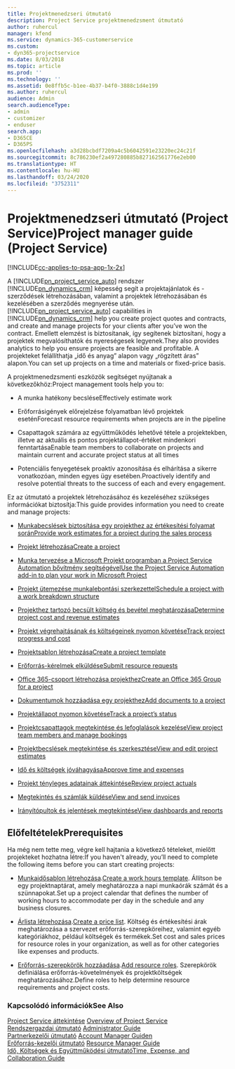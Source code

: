 ```yaml
---
title: Projektmenedzseri útmutató
description: Project Service projektmenedzsment útmutató
author: ruhercul
manager: kfend
ms.service: dynamics-365-customerservice
ms.custom:
- dyn365-projectservice
ms.date: 8/03/2018
ms.topic: article
ms.prod: ''
ms.technology: ''
ms.assetid: 0e8ffb5c-b1ee-4b37-b4f0-3888c1d4e199
ms.author: ruhercul
audience: Admin
search.audienceType:
- admin
- customizer
- enduser
search.app:
- D365CE
- D365PS
ms.openlocfilehash: a3d28bcbdf7209a4c5b6042591e23220ec24c21f
ms.sourcegitcommit: 8c786230ef2a497280885b827162561776e2eb00
ms.translationtype: HT
ms.contentlocale: hu-HU
ms.lasthandoff: 03/24/2020
ms.locfileid: "3752311"
---
```

# <a name="project-manager-guide-project-service"></a><span data-ttu-id="d62c9-103">Projektmenedzseri útmutató (Project Service)</span><span class="sxs-lookup"><span data-stu-id="d62c9-103">Project manager guide (Project Service)</span></span>

[!INCLUDE[cc-applies-to-psa-app-1x-2x](../includes/cc-applies-to-psa-app-1x-2x.md)]

<span data-ttu-id="d62c9-104">A [!INCLUDE[pn_project_service_auto](../includes/pn-project-service-auto.md)] rendszer [!INCLUDE[pn_dynamics_crm](../includes/pn-dynamics-crm.md)] képesség segít a projektajánlatok és -szerződések létrehozásában, valamint a projektek létrehozásában és kezelésében a szerződés megnyerése után.</span><span class="sxs-lookup"><span data-stu-id="d62c9-104">[!INCLUDE[pn_project_service_auto](../includes/pn-project-service-auto.md)] capabilities in [!INCLUDE[pn_dynamics_crm](../includes/pn-dynamics-crm.md)] help you create project quotes and contracts, and create and manage projects for your clients after you’ve won the contract.</span></span> <span data-ttu-id="d62c9-105">Emellett elemzést is biztosítanak, így segítenek biztosítani, hogy a projektek megvalósíthatók és nyereségesek legyenek.</span><span class="sxs-lookup"><span data-stu-id="d62c9-105">They also provides analytics to help you ensure projects are feasible and profitable.</span></span> <span data-ttu-id="d62c9-106">A projekteket felállíthatja „idő és anyag” alapon vagy „rögzített áras” alapon.</span><span class="sxs-lookup"><span data-stu-id="d62c9-106">You can set up projects on a time and materials or fixed-price basis.</span></span>  
  
 <span data-ttu-id="d62c9-107">A projektmenedzsmenti eszközök segítséget nyújtanak a következőkhöz:</span><span class="sxs-lookup"><span data-stu-id="d62c9-107">Project management tools help you to:</span></span>  
  
-   <span data-ttu-id="d62c9-108">A munka hatékony becslése</span><span class="sxs-lookup"><span data-stu-id="d62c9-108">Effectively estimate work</span></span>  
  
-   <span data-ttu-id="d62c9-109">Erőforrásigények előrejelzése folyamatban lévő projektek esetén</span><span class="sxs-lookup"><span data-stu-id="d62c9-109">Forecast resource requirements when projects are in the pipeline</span></span>  
  
-   <span data-ttu-id="d62c9-110">Csapattagok számára az együttműködés lehetővé tétele a projektekben, illetve az aktuális és pontos projektállapot-értéket mindenkori fenntartása</span><span class="sxs-lookup"><span data-stu-id="d62c9-110">Enable team members to collaborate on projects and maintain current and accurate project status at all times</span></span>  
  
-   <span data-ttu-id="d62c9-111">Potenciális fenyegetések proaktív azonosítása és elhárítása a sikerre vonatkozóan, minden egyes ügy esetében.</span><span class="sxs-lookup"><span data-stu-id="d62c9-111">Proactively identify and resolve potential threats to the success of each and every engagement.</span></span>  
  
<span data-ttu-id="d62c9-112">Ez az útmutató a projektek létrehozásához és kezeléséhez szükséges információkat biztosítja:</span><span class="sxs-lookup"><span data-stu-id="d62c9-112">This guide provides information you need to create and manage projects:</span></span>  
  
-   [<span data-ttu-id="d62c9-113">Munkabecslések biztosítása egy projekthez az értékesítési folyamat során</span><span class="sxs-lookup"><span data-stu-id="d62c9-113">Provide work estimates for a project during the sales process</span></span>](../project-service/provide-estimates-project-during-sales-process.md)  
  
-   [<span data-ttu-id="d62c9-114">Projekt létrehozása</span><span class="sxs-lookup"><span data-stu-id="d62c9-114">Create a project</span></span>](../project-service/create-project.md)  
  
-   [<span data-ttu-id="d62c9-115">Munka tervezése a Microsoft Projekt programban a Project Service Automation bővítmény segítségével</span><span class="sxs-lookup"><span data-stu-id="d62c9-115">Use the Project Service Automation add-in to plan your work in Microsoft Project</span></span>](../project-service/add-plan-work-microsoft-project.md)  
  
-   [<span data-ttu-id="d62c9-116">Projekt ütemezése munkalebontási szerkezettel</span><span class="sxs-lookup"><span data-stu-id="d62c9-116">Schedule a project with a work breakdown structure</span></span>](../project-service/schedule-project-work-breakdown-structure.md)  
  
-   [<span data-ttu-id="d62c9-117">Projekthez tartozó becsült költség és bevétel meghatározása</span><span class="sxs-lookup"><span data-stu-id="d62c9-117">Determine project cost and revenue estimates</span></span>](../project-service/determine-project-cost-revenue-estimates.md)  
  
-   [<span data-ttu-id="d62c9-118">Projekt végrehajtásának és költségeinek nyomon követése</span><span class="sxs-lookup"><span data-stu-id="d62c9-118">Track project progress and cost</span></span>](../project-service/track-project-progress-cost.md)  
  
-   [<span data-ttu-id="d62c9-119">Projektsablon létrehozása</span><span class="sxs-lookup"><span data-stu-id="d62c9-119">Create a project template</span></span>](../project-service/create-project-template.md)  
  
-   [<span data-ttu-id="d62c9-120">Erőforrás-kérelmek elküldése</span><span class="sxs-lookup"><span data-stu-id="d62c9-120">Submit resource requests</span></span>](../project-service/submit-resource-requests.md)  
  
-   [<span data-ttu-id="d62c9-121">Office 365-csoport létrehozása projekthez</span><span class="sxs-lookup"><span data-stu-id="d62c9-121">Create an Office 365 Group for a project</span></span>](../project-service/create-office-365-group-project.md)  
  
-   [<span data-ttu-id="d62c9-122">Dokumentumok hozzáadása egy projekthez</span><span class="sxs-lookup"><span data-stu-id="d62c9-122">Add documents to a project</span></span>](../project-service/add-documents-project.md)  
  
-   [<span data-ttu-id="d62c9-123">Projektállapot nyomon követése</span><span class="sxs-lookup"><span data-stu-id="d62c9-123">Track a project’s status</span></span>](../project-service/track-project-status.md)  
  
-   [<span data-ttu-id="d62c9-124">Projektcsapattagok megtekintése és lefoglalások kezelése</span><span class="sxs-lookup"><span data-stu-id="d62c9-124">View project team members and manage bookings</span></span>](../project-service/view-project-team-members-manage-bookings.md)  
  
-   [<span data-ttu-id="d62c9-125">Projektbecslések megtekintése és szerkesztése</span><span class="sxs-lookup"><span data-stu-id="d62c9-125">View and edit project estimates</span></span>](../project-service/view-edit-project-estimates.md)  
  
-   [<span data-ttu-id="d62c9-126">Idő és költségek jóváhagyása</span><span class="sxs-lookup"><span data-stu-id="d62c9-126">Approve time and expenses</span></span>](../project-service/approve-time-expenses.md)  
  
-   [<span data-ttu-id="d62c9-127">Projekt tényleges adatainak áttekintése</span><span class="sxs-lookup"><span data-stu-id="d62c9-127">Review project actuals</span></span>](../project-service/review-project-actuals.md)  
  
-   [<span data-ttu-id="d62c9-128">Megtekintés és számlák küldése</span><span class="sxs-lookup"><span data-stu-id="d62c9-128">View and send invoices</span></span>](../project-service/view-send-invoices.md)  
  
-   [<span data-ttu-id="d62c9-129">Irányítópultok és jelentések megtekintése</span><span class="sxs-lookup"><span data-stu-id="d62c9-129">View dashboards and reports</span></span>](../project-service/view-dashboards-reports.md)  
  
## <a name="prerequisites"></a><span data-ttu-id="d62c9-130">Előfeltételek</span><span class="sxs-lookup"><span data-stu-id="d62c9-130">Prerequisites</span></span>  
 <span data-ttu-id="d62c9-131">Ha még nem tette meg, végre kell hajtania a következő tételeket, mielőtt projekteket hozhatna létre:</span><span class="sxs-lookup"><span data-stu-id="d62c9-131">If you haven't already, you’ll need to complete the following items before you can start creating projects:</span></span>  
  
-   <span data-ttu-id="d62c9-132">[Munkaidősablon létrehozása](../project-service/create-work-hours-template.md).</span><span class="sxs-lookup"><span data-stu-id="d62c9-132">[Create a work hours template](../project-service/create-work-hours-template.md).</span></span> <span data-ttu-id="d62c9-133">Állítson be egy projektnaptárat, amely meghatározza a napi munkaórák számát és a szünnapokat.</span><span class="sxs-lookup"><span data-stu-id="d62c9-133">Set up a project calendar that defines the number of working hours to accommodate per day in the schedule and any business closures.</span></span>  
  
-   <span data-ttu-id="d62c9-134">[Árlista létrehozása](../project-service/create-price-list.md).</span><span class="sxs-lookup"><span data-stu-id="d62c9-134">[Create a price list](../project-service/create-price-list.md).</span></span> <span data-ttu-id="d62c9-135">Költség és értékesítési árak meghatározása a szervezet erőforrás-szerepköreihez, valamint egyéb kategóriákhoz, például költségek és termékek.</span><span class="sxs-lookup"><span data-stu-id="d62c9-135">Set cost and sales prices for resource roles in your organization, as well as for other categories like expenses and products.</span></span>  
  
-   <span data-ttu-id="d62c9-136">[Erőforrás-szerepkörök hozzáadása](../project-service/add-resource-roles.md).</span><span class="sxs-lookup"><span data-stu-id="d62c9-136">[Add resource roles](../project-service/add-resource-roles.md).</span></span> <span data-ttu-id="d62c9-137">Szerepkörök definiálása erőforrás-követelmények és projektköltségek meghatározásához.</span><span class="sxs-lookup"><span data-stu-id="d62c9-137">Define roles to help determine resource requirements and project costs.</span></span>  
  
### <a name="see-also"></a><span data-ttu-id="d62c9-138">Kapcsolódó információk</span><span class="sxs-lookup"><span data-stu-id="d62c9-138">See Also</span></span>  
 <span data-ttu-id="d62c9-139">[Project Service áttekintése](../project-service/overview.md) </span><span class="sxs-lookup"><span data-stu-id="d62c9-139">[Overview of Project Service](../project-service/overview.md) </span></span>  
 <span data-ttu-id="d62c9-140">[Rendszergazdai útmutató](../project-service/admin-guide.md) </span><span class="sxs-lookup"><span data-stu-id="d62c9-140">[Administrator Guide](../project-service/admin-guide.md) </span></span>  
 <span data-ttu-id="d62c9-141">[Partnerkezelői útmutató](../project-service/account-manager-guide.md) </span><span class="sxs-lookup"><span data-stu-id="d62c9-141">[Account Manager Guiden](../project-service/account-manager-guide.md) </span></span>  
 <span data-ttu-id="d62c9-142">[Erőforrás-kezelői útmutató](../project-service/resource-manager-guide.md) </span><span class="sxs-lookup"><span data-stu-id="d62c9-142">[Resource Manager Guide](../project-service/resource-manager-guide.md) </span></span>  
 [<span data-ttu-id="d62c9-143">Idő, Költségek és Együttműködési útmutató</span><span class="sxs-lookup"><span data-stu-id="d62c9-143">Time, Expense, and Collaboration Guide</span></span>](../project-service/time-expense-collaboration-guide.md)

